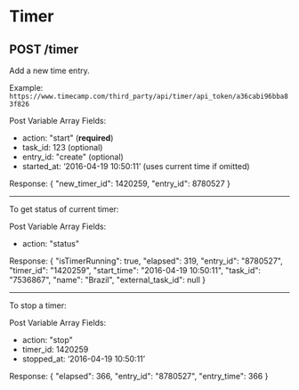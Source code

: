 Timer
======

POST /timer
----------

Add a new time entry.

Example:
`https://www.timecamp.com/third_party/api/timer/api_token/a36cabi96bba83f826`

Post Variable Array Fields:
* action: "start" (__required__)
* task_id: 123 (optional)
* entry_id: "create" (optional)
* started_at: ‘2016-04-19 10:50:11’ (uses current time if omitted)

Response:
{
    "new_timer_id": 1420259,
    "entry_id": 8780527
}

----------

To get status of current timer:

Post Variable Array Fields:
* action: "status"

Response:
{
    "isTimerRunning": true,
    "elapsed": 319,
    "entry_id": "8780527",
    "timer_id": "1420259",
    "start_time": "2016-04-19 10:50:11",
    "task_id": "7536867",
    "name": "Brazil",
    "external_task_id": null
}

----------

To stop a timer:

Post Variable Array Fields:
* action: "stop"
* timer_id: 1420259
* stopped_at: ‘2016-04-19 10:50:11’

Response:
{
    "elapsed": 366,
    "entry_id": "8780527",
    "entry_time": 366
}

